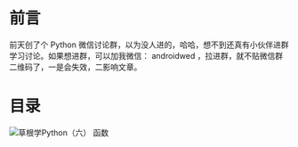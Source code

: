 # 前言 #

前天创了个 Python 微信讨论群，以为没人进的，哈哈，想不到还真有小伙伴进群学习讨论。如果想进群，可以加我微信： androidwed ，拉进群，就不贴微信群二维码了，一是会失效，二影响文章。

# 目录 #

![草根学Python（六）  函数](https://user-gold-cdn.xitu.io/2017/6/29/a5a5a69256f99d6eba4799bf837bc2cc)